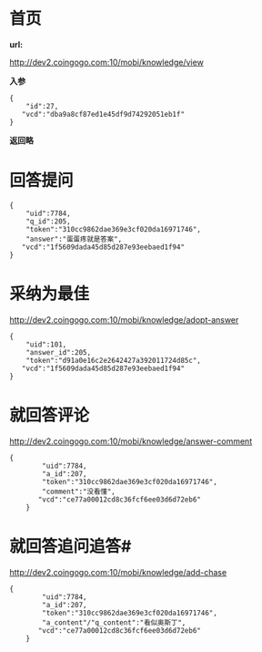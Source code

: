 # 首页 #

**url:**

http://dev2.coingogo.com:10/mobi/knowledge/view

**入参**

	{
		"id":27,
       "vcd":"dba9a8cf87ed1e45df9d74292051eb1f"
	}

**返回略**

# 回答提问 #
	{
		"uid":7784,
		"q_id":205,
		"token":"310cc9862dae369e3cf020da16971746",
		"answer":"蛋蛋疼就是答案",
       "vcd":"1f5609dada45d85d287e93eebaed1f94"
	}



# 采纳为最佳 #
http://dev2.coingogo.com:10/mobi/knowledge/adopt-answer



	{
		"uid":101,
		"answer_id":205,
		"token":"d91a0e16c2e2642427a392011724d85c",
       "vcd":"1f5609dada45d85d287e93eebaed1f94"
	}


# 就回答评论 #
http://dev2.coingogo.com:10/mobi/knowledge/answer-comment



	{
			"uid":7784,
			"a_id":207,
			"token":"310cc9862dae369e3cf020da16971746",
			"comment":"没看懂",
	       "vcd":"ce77a00012cd8c36fcf6ee03d6d72eb6"
		}



# 就回答追问追答#
http://dev2.coingogo.com:10/mobi/knowledge/add-chase


	{
			"uid":7784,
			"a_id":207,
			"token":"310cc9862dae369e3cf020da16971746",
			"a_content"/"q_content":"看似奥斯丁",
	       "vcd":"ce77a00012cd8c36fcf6ee03d6d72eb6"
		}